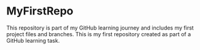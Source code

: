 # MyFirstRepo
This repository is part of my GitHub learning journey and includes my first project files and branches.
This is my first repository created as part of a GitHub learning task.
